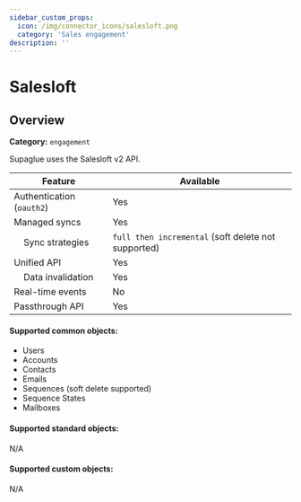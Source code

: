 ```yaml
---
sidebar_custom_props:
  icon: /img/connector_icons/salesloft.png
  category: 'Sales engagement'
description: ''
---
```


# Salesloft

## Overview

**Category:** `engagement`

Supaglue uses the Salesloft v2 API.

| Feature                              | Available                                           |
| ------------------------------------ | --------------------------------------------------- |
| Authentication (`oauth2`)            | Yes                                                 |
| Managed syncs                        | Yes                                                 |
| &nbsp;&nbsp;&nbsp; Sync strategies   | `full then incremental` (soft delete not supported) |
| Unified API                          | Yes                                                 |
| &nbsp;&nbsp;&nbsp; Data invalidation | Yes                                                 |
| Real-time events                     | No                                                  |
| Passthrough API                      | Yes                                                 |

#### Supported common objects:

- Users
- Accounts
- Contacts
- Emails
- Sequences (soft delete supported)
- Sequence States
- Mailboxes

#### Supported standard objects:

N/A

#### Supported custom objects:

N/A
